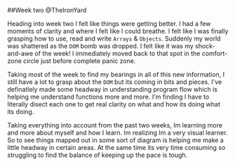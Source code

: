 ##Week two @TheIronYard

 Heading into week two I felt like things were getting better. I had a few moments of clarity and where I felt like I could breathe. I felt like I was finally grasping how to use, read and write `Arrays` & `Objects`.  Suddenly my world was shattered as the `DOM` bomb was dropped.  I felt like it was my shock-and-awe of the week!  I immediately moved back to that spot in the comfort-zone circle just before complete panic zone.
 
 Taking most of the week to find my bearings in all of this new information, I still have a lot to grasp about the `DOM` but its coming in bits and pieces. I've definatlely made some headway in understanding program flow which is helping me understand functions more and more. I'm finding I have to literally disect each one to get real clarity on what and how its doing what its doing. 
 
 Taking everything into account from the past two weeks, Im learning more and more about myself and how I learn. Im realizing Im a very visual learner. So to see things mapped out in some sort of diagram is helping me make a little headway in certain areas. At the same time its very time consuming so struggling to find the balance of keeping up the pace is tough. 
 
 
 





